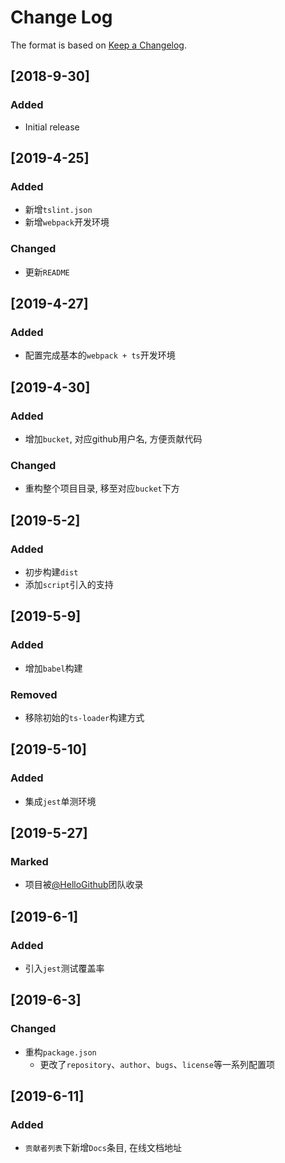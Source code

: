 # Change Log

The format is based on [Keep a Changelog](http://keepachangelog.com/).

## [2018-9-30]

### Added

- Initial release

## [2019-4-25]

### Added

- 新增`tslint.json`
- 新增`webpack`开发环境

### Changed

- 更新`README`

## [2019-4-27]

### Added

- 配置完成基本的`webpack + ts`开发环境

## [2019-4-30]

### Added

- 增加`bucket`, 对应github用户名, 方便贡献代码

### Changed

- 重构整个项目目录, 移至对应`bucket`下方

## [2019-5-2]

### Added

- 初步构建`dist`
- 添加`script`引入的支持

## [2019-5-9]

### Added

- 增加`babel`构建

### Removed

- 移除初始的`ts-loader`构建方式

## [2019-5-10]

### Added

- 集成`jest`单测环境

## [2019-5-27]

### Marked

- 项目被[@HelloGithub](https://github.com/521xueweihan/HelloGitHub/issues/595)团队收录

## [2019-6-1]

### Added

- 引入`jest`测试覆盖率

## [2019-6-3]

### Changed

- 重构`package.json`
  - 更改了`repository`、`author`、`bugs`、`license`等一系列配置项

## [2019-6-11]

### Added

- `贡献者列表`下新增`Docs`条目, 在线文档地址